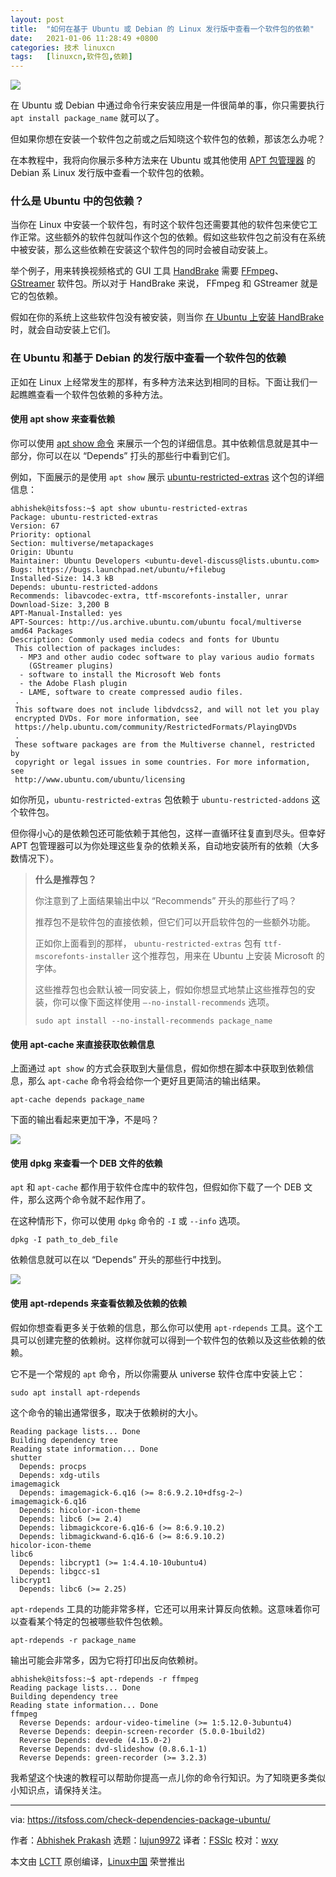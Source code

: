```yaml
---
layout: post
title:	"如何在基于 Ubuntu 或 Debian 的 Linux 发行版中查看一个软件包的依赖"
date:	2021-01-06 11:28:49 +0800 
categories:	技术 linuxcn 
tags:	[linuxcn,软件包,依赖]
---
```



![](/Asserts/Images//attachment/album/202101/06/112738sv0dmjojmjokpxt0.jpg)


在 Ubuntu 或 Debian 中通过命令行来安装应用是一件很简单的事，你只需要执行 `apt install package_name` 就可以了。


但如果你想在安装一个软件包之前或之后知晓这个软件包的依赖，那该怎么办呢？


在本教程中，我将向你展示多种方法来在 Ubuntu 或其他使用 [APT 包管理器](https://wiki.debian.org/Apt) 的 Debian 系 Linux 发行版中查看一个软件包的依赖。


### 什么是 Ubuntu 中的包依赖？


当你在 Linux 中安装一个软件包，有时这个软件包还需要其他的软件包来使它工作正常。这些额外的软件包就叫作这个包的依赖。假如这些软件包之前没有在系统中被安装，那么这些依赖在安装这个软件包的同时会被自动安装上。


举个例子，用来转换视频格式的 GUI 工具 [HandBrake](https://itsfoss.com/handbrake/) 需要 [FFmpeg](https://ffmpeg.org/)、[GStreamer](https://gstreamer.freedesktop.org/) 软件包。所以对于 HandBrake 来说， FFmpeg 和 GStreamer 就是它的包依赖。


假如在你的系统上这些软件包没有被安装，则当你 [在 Ubuntu 上安装 HandBrake](https://itsfoss.com/install-handbrake-ubuntu/) 时，就会自动安装上它们。


### 在 Ubuntu 和基于 Debian 的发行版中查看一个软件包的依赖


正如在 Linux 上经常发生的那样，有多种方法来达到相同的目标。下面让我们一起瞧瞧查看一个软件包依赖的多种方法。


#### 使用 apt show 来查看依赖


你可以使用 [apt show 命令](https://itsfoss.com/apt-search-command/) 来展示一个包的详细信息。其中依赖信息就是其中一部分，你可以在以 “Depends” 打头的那些行中看到它们。


例如，下面展示的是使用 `apt show` 展示 [ubuntu-restricted-extras](https://itsfoss.com/install-media-codecs-ubuntu/) 这个包的详细信息：



```
abhishek@itsfoss:~$ apt show ubuntu-restricted-extras 
Package: ubuntu-restricted-extras
Version: 67
Priority: optional
Section: multiverse/metapackages
Origin: Ubuntu
Maintainer: Ubuntu Developers <ubuntu-devel-discuss@lists.ubuntu.com>
Bugs: https://bugs.launchpad.net/ubuntu/+filebug
Installed-Size: 14.3 kB
Depends: ubuntu-restricted-addons
Recommends: libavcodec-extra, ttf-mscorefonts-installer, unrar
Download-Size: 3,200 B
APT-Manual-Installed: yes
APT-Sources: http://us.archive.ubuntu.com/ubuntu focal/multiverse amd64 Packages
Description: Commonly used media codecs and fonts for Ubuntu
 This collection of packages includes:
  - MP3 and other audio codec software to play various audio formats
    (GStreamer plugins)
  - software to install the Microsoft Web fonts
  - the Adobe Flash plugin
  - LAME, software to create compressed audio files.
 .
 This software does not include libdvdcss2, and will not let you play
 encrypted DVDs. For more information, see
 https://help.ubuntu.com/community/RestrictedFormats/PlayingDVDs
 .
 These software packages are from the Multiverse channel, restricted by
 copyright or legal issues in some countries. For more information, see
 http://www.ubuntu.com/ubuntu/licensing

```

如你所见，`ubuntu-restricted-extras` 包依赖于 `ubuntu-restricted-addons` 这个软件包。


但你得小心的是依赖包还可能依赖于其他包，这样一直循环往复直到尽头。但幸好 APT 包管理器可以为你处理这些复杂的依赖关系，自动地安装所有的依赖（大多数情况下）。



> 
> **什么是推荐包？**
> 
> 
> 你注意到了上面结果输出中以 “Recommends” 开头的那些行了吗？
> 
> 
> 推荐包不是软件包的直接依赖，但它们可以开启软件包的一些额外功能。
> 
> 
> 正如你上面看到的那样， `ubuntu-restricted-extras` 包有 `ttf-mscorefonts-installer` 这个推荐包，用来在 Ubuntu 上安装 Microsoft 的字体。
> 
> 
> 这些推荐包也会默认被一同安装上，假如你想显式地禁止这些推荐包的安装，你可以像下面这样使用 `–-no-install-recommends` 选项。
> 
> 
> 
> ```
> sudo apt install --no-install-recommends package_name
> 
> ```
> 
> 


#### 使用 apt-cache 来直接获取依赖信息


上面通过 `apt show` 的方式会获取到大量信息，假如你想在脚本中获取到依赖信息，那么 `apt-cache` 命令将会给你一个更好且更简洁的输出结果。



```
apt-cache depends package_name

```

下面的输出看起来更加干净，不是吗？


![](/Asserts/Images//attachment/album/202101/06/112849tk6ncb9edogeogeo.png)


#### 使用 dpkg 来查看一个 DEB 文件的依赖


`apt` 和 `apt-cache` 都作用于软件仓库中的软件包，但假如你下载了一个 DEB 文件，那么这两个命令就不起作用了。


在这种情形下，你可以使用 `dpkg` 命令的 `-I` 或 `--info` 选项。



```
dpkg -I path_to_deb_file

```

依赖信息就可以在以 “Depends” 开头的那些行中找到。


![](/Asserts/Images//attachment/album/202101/06/112850q37hvz6i4d7i6g7u.png)


#### 使用 apt-rdepends 来查看依赖及依赖的依赖


假如你想查看更多关于依赖的信息，那么你可以使用 `apt-rdepends` 工具。这个工具可以创建完整的依赖树。这样你就可以得到一个软件包的依赖以及这些依赖的依赖。


它不是一个常规的 `apt` 命令，所以你需要从 universe 软件仓库中安装上它：



```
sudo apt install apt-rdepends

```

这个命令的输出通常很多，取决于依赖树的大小。



```
Reading package lists... Done
Building dependency tree
Reading state information... Done
shutter
  Depends: procps
  Depends: xdg-utils
imagemagick
  Depends: imagemagick-6.q16 (>= 8:6.9.2.10+dfsg-2~)
imagemagick-6.q16
  Depends: hicolor-icon-theme
  Depends: libc6 (>= 2.4)
  Depends: libmagickcore-6.q16-6 (>= 8:6.9.10.2)
  Depends: libmagickwand-6.q16-6 (>= 8:6.9.10.2)
hicolor-icon-theme
libc6
  Depends: libcrypt1 (>= 1:4.4.10-10ubuntu4)
  Depends: libgcc-s1
libcrypt1
  Depends: libc6 (>= 2.25)

```

`apt-rdepends` 工具的功能非常多样，它还可以用来计算反向依赖。这意味着你可以查看某个特定的包被哪些软件包依赖。



```
apt-rdepends -r package_name

```

输出可能会非常多，因为它将打印出反向依赖树。



```
abhishek@itsfoss:~$ apt-rdepends -r ffmpeg
Reading package lists... Done
Building dependency tree       
Reading state information... Done
ffmpeg
  Reverse Depends: ardour-video-timeline (>= 1:5.12.0-3ubuntu4)
  Reverse Depends: deepin-screen-recorder (5.0.0-1build2)
  Reverse Depends: devede (4.15.0-2)
  Reverse Depends: dvd-slideshow (0.8.6.1-1)
  Reverse Depends: green-recorder (>= 3.2.3)

```

我希望这个快速的教程可以帮助你提高一点儿你的命令行知识。为了知晓更多类似小知识点，请保持关注。




---


via: <https://itsfoss.com/check-dependencies-package-ubuntu/>


作者：[Abhishek Prakash](https://itsfoss.com/author/abhishek/) 选题：[lujun9972](https://github.com/lujun9972) 译者：[FSSlc](https://github.com/FSSlc) 校对：[wxy](https://github.com/wxy)


本文由 [LCTT](https://github.com/LCTT/TranslateProject) 原创编译，[Linux中国](https://linux.cn/) 荣誉推出
